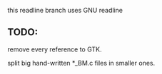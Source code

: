 this readline branch uses GNU readline

## TODO:

remove every reference to GTK.

split big hand-written *_BM.c files in smaller ones.


